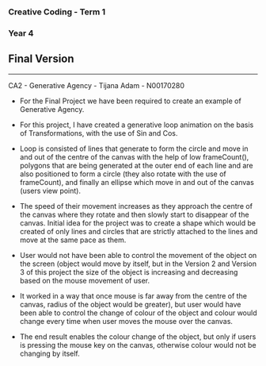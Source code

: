 ### Creative Coding - Term 1
### Year 4
## Final Version
---
CA2 - Generative Agency - Tijana Adam - N00170280

- For the Final Project we have been required to create an example of Generative Agency.

- For this project, I have created a generative loop animation on the basis of Transformations, with the use of Sin and Cos.  

- Loop is consisted of lines that generate to form the circle and move in and out of the centre of the canvas with the help of low frameCount(), polygons that are being generated at the outer end of each line and are also positioned to form a circle (they also rotate with the use of frameCount), and finally an ellipse which move in and out of the canvas (users view point).

- The speed of their movement increases as they approach the centre of the canvas where they rotate and then slowly start to disappear of the canvas. Initial idea for the project was to create a shape which would be created of only lines and circles that are strictly attached to the lines and move at the same pace as them.

- User would not have been able to control the movement of the object on the screen (object would move by itself, but in the Version 2 and Version 3 of this project the size of the object is increasing and decreasing based on the mouse movement of user.

- It worked in a way that once mouse is far away from the centre of the canvas, radius of the object would be greater), but user would have been able to control the change of colour of the object and colour would change every time when user moves the mouse over the canvas.

- The end result enables the colour change of the object, but only if users is pressing the mouse key on the canvas, otherwise colour would not be changing by itself. 


```
